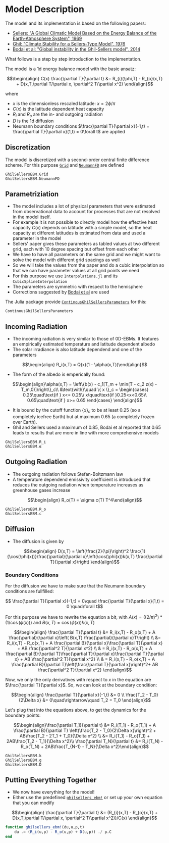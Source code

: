 # Model Description 

The model and its implementation is based on the following papers: 

* [Sellers: "A Global Climatic Model Based on the Energy Balance of the Earth-Atmosphere System", 1969](https://journals.ametsoc.org/view/journals/apme/8/3/1520-0450_1969_008_0392_agcmbo_2_0_co_2.xml)
* [Ghil: "Climate Stability for a Sellers-Type Model", 1976](https://journals.ametsoc.org/view/journals/atsc/33/1/1520-0469_1976_033_0003_csfast_2_0_co_2.xml)
* [Bodai et al: "Global instability in the Ghil-Sellers model", 2014](https://arxiv.org/abs/1402.3269)
    
What follows is a step by step introduction to the implementation. 

The model is a 1d energy balance model with the basic ansatz:

$$\begin{align} 
C(x) \frac{\partial T}{\partial t} &= R_{i}(\phi,T) - R_{o}(x,T) + D(x,T,\partial T/\partial x, \partial^2 T/\partial x^2)
\end{align}$$ 

where 
* $x$ is the dimensionless rescaled latitude: $x = 2\phi/\pi$
* $C(x)$ is the latitude dependent heat capacity 
* $R_i$ and $R_o$ are the in- and outgoing radiation 
* $D$ is the 1d diffusion 
* Neumann boundary conditions $\frac{\partial T}{\partial x}(-1,t) = \frac{\partial T}{\partial x}(1,t) = 0\forall t$ are applied

## Discretization 

The model is discretized with a second-order central finite difference scheme. For this purpose [`Grid`](@ref) and [`NeumannFD`](@ref) are defined 

```@docs
GhilSellersEBM.Grid 
GhilSellersEBM.NeumannFD
```

## Parametriziation 

* The model includes a lot of physical parameters that were estimated from observational data to account for processes that are not resolved in the model itself. 
* For example it is not possible to directly model how the effective heat capacity $C(x)$ depends on latitude with a simple model, so the heat capacity at different latitudes is estimated from data and used a parameter in the model
* Sellers' paper gives these parameters as tabled values at two different grid, each with 10 degree spacing but offset from each other 
* We have to have all parameters on the same grid and we might want to solve the model with different grid spacings as well
* So we will take the values from the paper and do a cubic interpolation so that we can have parameter values at all grid points we need
* For this purpose we use `Interpolations.jl` and its `CubicSplineInterpolation`
* The parameters are symmetric with respect to the hemisphere
* Corrections suggested by [Bodai et al](https://arxiv.org/abs/1402.3269) are used

The Julia package provide [`ContinousGhilSellersParameters`](@ref) for this: 

```@docs
ContinousGhilSellersParameters
```

## Incoming Radiation 

* The incoming radiation is very similar to those of 0D-EBMs. It features an empirically estimated temperature and latitude dependent albedo 
* The solar irradiance is also latitude dependend and one of the parameters

$$\begin{align}
R_i(x,T) = Q(x)(1 - \alpha(x,T))\end{align}$$

* The form of the albedo is emperically found: 

$$\begin{align}\alpha(x,T) = \left\{b(x) - c_1[T_m + \min(T - c_2 z(x) - T_m,0)]\right\}_c\\
&\text{with}\quad \{ x \}_c = \begin{cases} 0.25\quad\text{if } x<= 0.25\\ 
x\quad\text{if }0.25<x<0.65\\   0.65\quad\text{if } x>= 0.65 \end{cases}  \end{align}$$

* It is bound by the cutoff function $\{ x \}_c$ to be at least $0.25$ (so a completely icefree Earth) but at maximum $0.65$ (a completely frozen over Earth). 
* Ghil and Sellers used a maximum of $0.85$, Bodai et al reported that $0.65$ leads to results that are more in line with more comprehensive models 

```@docs 
GhilSellersEBM.R_i
GhilSellersEBM.α
```

## Outgoing Radiation 

* The outgoing radiation follows Stefan-Boltzmann law 
* A temperature dependend emissivity coefficient is introduced that reduces the outgoing radiation when temperature increases as greenhouse gases increase

$$\begin{align}
R_o(T) = \sigma c(T) T^4\end{align}$$

```@docs 
GhilSellersEBM.R_o
GhilSellersEBM.c
```

## Diffusion 

* The diffusion is given by

$$\begin{align} 
D(x,T) = \left(\frac{2}{\pi}\right)^2 \frac{1}{\cos(\phi(x))}\frac{\partial}{\partial x}\left(\cos(\phi(x))k(x,T) \frac{\partial T}{\partial x}\right)
\end{align}$$
### Boundary Conditions

For the diffusion we have to make sure that the Neumann boundary conditions are fullfilled: 

$$ \frac{\partial T}{\partial x}(-1,t) = 0\quad \frac{\partial T}{\partial x}(1,t) = 0 \quad\forall t$$ 

For this purpose we have to rewrite the equation a bit, with $A(x)= ((2/π)^2) * (1 /\cos(ϕ(x)))$ and $B(x,T)=\cos(\phi(x)) k(x,T)$

$$\begin{align}
\frac{\partial T}{\partial t} &= R_i(x,T) - R_o(x,T) + A \frac{\partial}{\partial x}\left( B(x,T) \frac{\partial}{\partial x}T\right) \\
&= R_i(x,T) - R_o(x,T) + A \frac{\partial B}{\partial x}\frac{\partial T}{\partial x} + AB \frac{\partial^2 T}{\partial x^2} \\ 
& = R_i(x,T) - R_o(x,T) + A \frac{\partial B}{\partial T}\frac{\partial T}{\partial x}\frac{\partial T}{\partial x} + AB \frac{\partial^2 T}{\partial x^2} \\ 
& = R_i(x,T) - R_o(x,T) + A \frac{\partial B}{\partial T}\left(\frac{\partial T}{\partial x}\right)^2+ AB \frac{\partial^2 T}{\partial x^2} 
\end{align}$$

Now, we only the only derivatives with respect to $x$ in the equation are $\frac{\partial T}{\partial x}$. So, we can look at the boundary condition: 

$$\begin{align} \frac{\partial T}{\partial x}(-1,t) &= 0 \\
\frac{T_2 - T_0}{2\Delta x} &= 0\quad\rightarrow\quad T_2 = T_0 \end{align}$$

Let's plug that into the equations above, to get the dynamics for the boundary points: 

$$\begin{align}\frac{\partial T_1}{\partial t} &= R_i(T_1) - R_o(T_1) + A \frac{\partial B}{\partial T} \left(\frac{T_2 - T_0}{2\Delta x}\right)^2 + AB\frac{T_2 - 2T_1 + T_0}{\Delta x^2} \\
&= R_i(T_1) - R_o(T_1) + 2AB\frac{T_2 - T_1}{\Delta x^2}\\ 
\frac{\partial T_N}{\partial t} &= R_i(T_N) - R_o(T_N) + 2AB\frac{T_{N-1} - T_N}{\Delta x^2}\end{align}$$

```@docs
GhilSellersEBM.k
GhilSellersEBM.g
GhilSellersEBM.D
```
## Putting Everything Together 

* We now have everything for the model!
* Either use the predefined [`ghilsellers_ebm!`](@ref) or set up your own equation that you can modify

$$\begin{align} 
\frac{\partial T}{\partial t} &= (R_{i}(x,T) - R_{o}(x,T) + D(x,T,\partial T/\partial x, \partial^2 T/\partial x^2))/C(x)
\end{align}$$ 

```julia 
function ghilsellers_ebm!(du,u,p,t)   
    du .= (R_i(u,p) - R_o(u,p) + D(u,p)) ./ p.C  
end
```